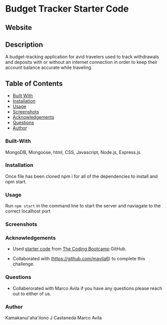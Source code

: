 # Budget Tracker Starter Code

## Website



## Description

A budget-tracking application for avid travelers used to track withdrawals and deposits with or without an internet connection in order to keep their account balance accurate while traveling.

## Table of Contents

- [Built With](#built-with)
- [Installation](#installation)
- [Usage](#usage)
- [Screenshots](#screenshots)
- [Acknowledgements](#acknowledgements)
- [Questions](#questions)
- [Author](#author)

### Built-With

MongoDB, Mongoose, html, CSS, Javascript, Node.js, Express.js


### Installation

Once file has been cloned npm i for all of the dependencies to install and npm start.

### Usage

Run `npm start` in the command line to start the server and naviagate to the correct localhost port

### Screenshots



### Acknowledgements

- Used [starter code](https://github.com/coding-boot-camp/symmetrical-bassoon) from [The Coding Bootcamp](https://github.com/coding-boot-camp) GitHub.

- Collaborated with (https://github.com/mavila6) to complete this challenge.

### Questions

- Collaberorated with Marco Avila if you have any questions please reach out to either of us.

### Author

Kamakanui'aha'ilono J Castaneda
Marco Avila

